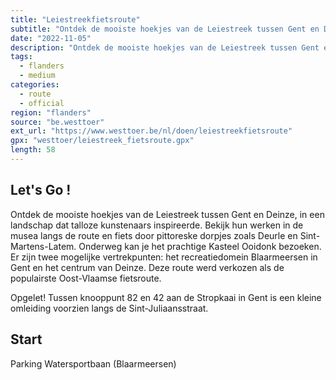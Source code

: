 ```yaml
---
title: "Leiestreekfietsroute"
subtitle: "Ontdek de mooiste hoekjes van de Leiestreek tussen Gent en Deinze, in een landschap dat talloze kunstenaars inspireerde"
date: "2022-11-05"
description: "Ontdek de mooiste hoekjes van de Leiestreek tussen Gent en Deinze, in een landschap dat talloze kunstenaars inspireerde" 
tags:
  - flanders
  - medium
categories: 
  - route
  - official
region: "flanders"
source: "be.westtoer"
ext_url: "https://www.westtoer.be/nl/doen/leiestreekfietsroute"
gpx: "westtoer/leiestreek_fietsroute.gpx"
length: 58
---
```


## Let's Go !

Ontdek de mooiste hoekjes van de Leiestreek tussen Gent en Deinze, in een landschap dat talloze kunstenaars inspireerde. Bekijk hun werken in de musea langs de route en fiets door pittoreske dorpjes zoals Deurle en Sint-Martens-Latem. Onderweg kan je het prachtige Kasteel Ooidonk bezoeken. Er zijn twee mogelijke vertrekpunten: het recreatiedomein Blaarmeersen in Gent en het centrum van Deinze. Deze route werd verkozen als de populairste Oost-Vlaamse fietsroute.

Opgelet! Tussen knooppunt 82 en 42 aan de Stropkaai in Gent is een kleine omleiding voorzien langs de Sint-Juliaansstraat.

## Start 

Parking Watersportbaan (Blaarmeersen) 


